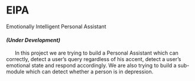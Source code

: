 # EIPA
Emotionally Intelligent Personal Assistant

#### *(Under Development)*

&nbsp;&nbsp;&nbsp;&nbsp;&nbsp;&nbsp;In this project we are trying to build a Personal Assistant which can correctly, detect a user’s query regardless of his accent, detect a user’s emotional state and respond accordingly. We are also trying to build a sub-module which can detect whether a person is in depression.


